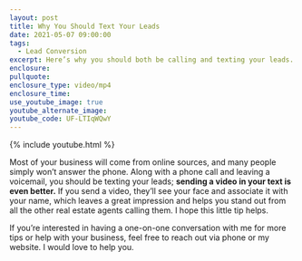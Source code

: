 ```yaml
---
layout: post
title: Why You Should Text Your Leads
date: 2021-05-07 09:00:00
tags:
  - Lead Conversion
excerpt: Here’s why you should both be calling and texting your leads.
enclosure:
pullquote:
enclosure_type: video/mp4
enclosure_time:
use_youtube_image: true
youtube_alternate_image:
youtube_code: UF-LTIqWQwY
---
```

{% include youtube.html %}

Most of your business will come from online sources, and many people simply won’t answer the phone. Along with a phone call and leaving a voicemail, you should be texting your leads; **sending a video in your text is even better.** If you send a video, they’ll see your face and associate it with your name, which leaves a great impression and helps you stand out from all the other real estate agents calling them. I hope this little tip helps.

If you’re interested in having a one-on-one conversation with me for more tips or help with your business, feel free to reach out via phone or my website. I would love to help you.
